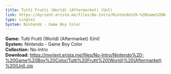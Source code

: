 ```yaml
---
title: Tutti Frutti (World) (Aftermarket) (Unl)
link: https://myrient.erista.me/files/No-Intro/Nintendo%20-%20Game%20Boy%20Color/Tutti%20Frutti%20(World)%20(Aftermarket)%20(Unl).zip
type: single1
System: Nintendo - Game Boy Color
---
```

<b>Game:</b> Tutti Frutti (World) (Aftermarket) (Unl)<br>
<b>System:</b> Nintendo - Game Boy Color<br>
<b>Collection:</b> No-Intro<br>
<b>Download:</b> https://myrient.erista.me/files/No-Intro/Nintendo%20-%20Game%20Boy%20Color/Tutti%20Frutti%20(World)%20(Aftermarket)%20(Unl).zip